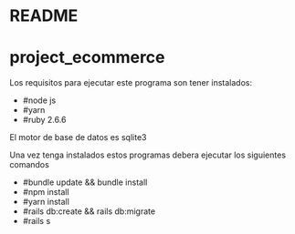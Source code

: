 # README
# project_ecommerce

Los requisitos para ejecutar este programa son tener instalados:
* #node js
* #yarn
* #ruby 2.6.6

El motor de base de datos es sqlite3

Una vez tenga instalados estos programas debera ejecutar los siguientes comandos
* #bundle update && bundle install
* #npm install
* #yarn install
* #rails db:create && rails db:migrate
* #rails s
